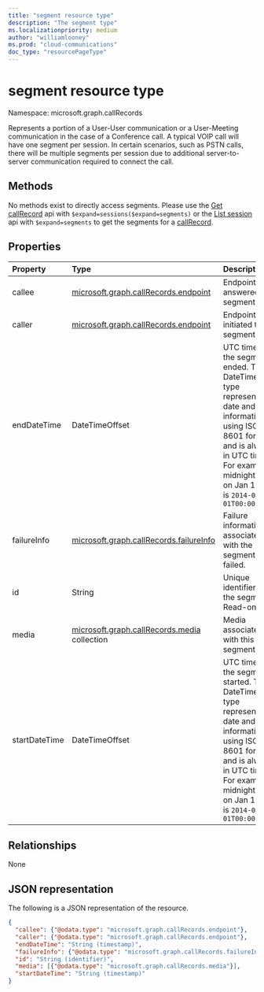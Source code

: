 ```yaml
---
title: "segment resource type"
description: "The segment type"
ms.localizationpriority: medium
author: "williamlooney"
ms.prod: "cloud-communications"
doc_type: "resourcePageType"
---
```


# segment resource type

Namespace: microsoft.graph.callRecords

Represents a portion of a User-User communication or a User-Meeting communication
in the case of a Conference call. A typical VOIP call will have one segment per session. In certain
scenarios, such as PSTN calls, there will be multiple segments per session due to additional
server-to-server communication required to connect the call.

## Methods

No methods exist to directly access segments. Please use the [Get callRecord](../api/callrecords-callrecord-get.md)
api with `$expand=sessions($expand=segments)` or the [List session](../api/callrecords-session-list.md) api with
`$expand=segments` to get the segments for a [callRecord](callrecords-callrecord.md).

## Properties

| Property     | Type        | Description |
|:-------------|:------------|:------------|
|callee|[microsoft.graph.callRecords.endpoint](callrecords-endpoint.md)|Endpoint that answered this segment.|
|caller|[microsoft.graph.callRecords.endpoint](callrecords-endpoint.md)|Endpoint that initiated this segment.|
|endDateTime|DateTimeOffset|UTC time when the segment ended. The DateTimeOffset type represents date and time information using ISO 8601 format and is always in UTC time. For example, midnight UTC on Jan 1, 2014 is `2014-01-01T00:00:00Z`|
|failureInfo|[microsoft.graph.callRecords.failureInfo](callrecords-failureinfo.md)|Failure information associated with the segment if it failed.|
|id|String|Unique identifier for the segment. Read-only.|
|media|[microsoft.graph.callRecords.media](callrecords-media.md) collection|Media associated with this segment.|
|startDateTime|DateTimeOffset|UTC time when the segment started. The DateTimeOffset type represents date and time information using ISO 8601 format and is always in UTC time. For example, midnight UTC on Jan 1, 2014 is `2014-01-01T00:00:00Z`|

## Relationships

None

## JSON representation

The following is a JSON representation of the resource.

<!-- {
  "blockType": "resource",
  "optionalProperties": [

  ],
  "@odata.type": "microsoft.graph.callRecords.segment",
  "keyProperty": "id"
}-->

```json
{
  "callee": {"@odata.type": "microsoft.graph.callRecords.endpoint"},
  "caller": {"@odata.type": "microsoft.graph.callRecords.endpoint"},
  "endDateTime": "String (timestamp)",
  "failureInfo": {"@odata.type": "microsoft.graph.callRecords.failureInfo"},
  "id": "String (identifier)",
  "media": [{"@odata.type": "microsoft.graph.callRecords.media"}],
  "startDateTime": "String (timestamp)"
}
```

<!-- uuid: 16cd6b66-4b1a-43a1-adaf-3a886856ed98
2019-02-04 14:57:30 UTC -->
<!-- {
  "type": "#page.annotation",
  "description": "segment resource",
  "keywords": "",
  "section": "documentation",
  "tocPath": ""
}-->
